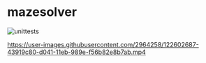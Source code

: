 # mazesolver

![unittests](https://github.com/adegenna/mazesolver/actions/workflows/cmake.yml/badge.svg)

https://user-images.githubusercontent.com/2964258/122602687-43919c80-d041-11eb-989e-f56b82e8b7ab.mp4

